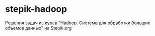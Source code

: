 # stepik-hadoop
Решения задач из курса "Hadoop. Система для обработки больших объемов данных" на Stepik.org
